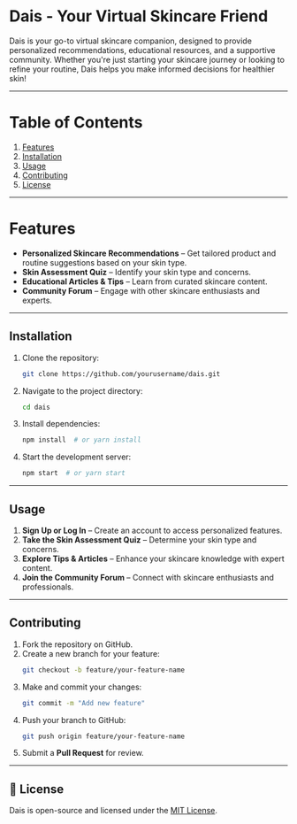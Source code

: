 # Dais - Your Virtual Skincare Friend

Dais is your go-to virtual skincare companion, designed to provide personalized recommendations, educational resources, and a supportive community. Whether you're just starting your skincare journey or looking to refine your routine, Dais helps you make informed decisions for healthier skin!

---

# Table of Contents

1. [Features](#features)
2. [Installation](#installation)
3. [Usage](#usage)
4. [Contributing](#contributing)
5. [License](#license)

---

# Features

- **Personalized Skincare Recommendations** – Get tailored product and routine suggestions based on your skin type.
- **Skin Assessment Quiz** – Identify your skin type and concerns.
- **Educational Articles & Tips** – Learn from curated skincare content.
- **Community Forum** – Engage with other skincare enthusiasts and experts.

---

## Installation

1. Clone the repository:
   ```sh
   git clone https://github.com/yourusername/dais.git
   ```
2. Navigate to the project directory:
   ```sh
   cd dais
   ```
3. Install dependencies:
   ```sh
   npm install  # or yarn install
   ```
4. Start the development server:
   ```sh
   npm start  # or yarn start
   ```

---

## Usage

1. **Sign Up or Log In** – Create an account to access personalized features.
2. **Take the Skin Assessment Quiz** – Determine your skin type and concerns.
3. **Explore Tips & Articles** – Enhance your skincare knowledge with expert content.
4. **Join the Community Forum** – Connect with skincare enthusiasts and professionals.

---

## Contributing



1. Fork the repository on GitHub.
2. Create a new branch for your feature:
   ```sh
   git checkout -b feature/your-feature-name
   ```
3. Make and commit your changes:
   ```sh
   git commit -m "Add new feature"
   ```
4. Push your branch to GitHub:
   ```sh
   git push origin feature/your-feature-name
   ```
5. Submit a **Pull Request** for review.

---

## 📜 License

Dais is open-source and licensed under the [MIT License](LICENSE).
